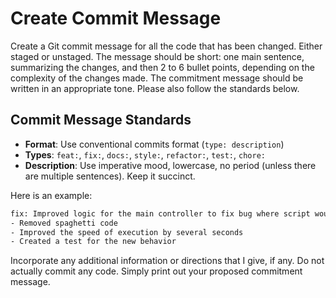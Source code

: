 # Create Commit Message

Create a Git commit message for all the code that has been changed. Either staged or unstaged. The message should be short: one main sentence, summarizing the changes, and then 2 to 6 bullet points, depending on the complexity of the changes made. The commitment message should be written in an appropriate tone. Please also follow the standards below.

## Commit Message Standards

- **Format**: Use conventional commits format (`type: description`)
- **Types**: `feat:`, `fix:`, `docs:`, `style:`, `refactor:`, `test:`, `chore:`
- **Description**: Use imperative mood, lowercase, no period (unless there are multiple sentences). Keep it succinct.


Here is an example:

```sh
fix: Improved logic for the main controller to fix bug where script would hang.
- Removed spaghetti code
- Improved the speed of execution by several seconds
- Created a test for the new behavior
```

Incorporate any additional information or directions that I give, if any.
Do not actually commit any code. Simply print out your proposed commitment message.
